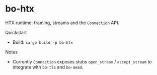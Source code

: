 
bo-htx
======

HTX runtime: framing, streams and the `Connection` API.

Quickstart
- Build: `cargo build -p bo-htx`

Notes
- Currently `Connection` exposes stubs `open_stream` / `accept_stream` to integrate with `bo-tls` and `bo-aead`.


